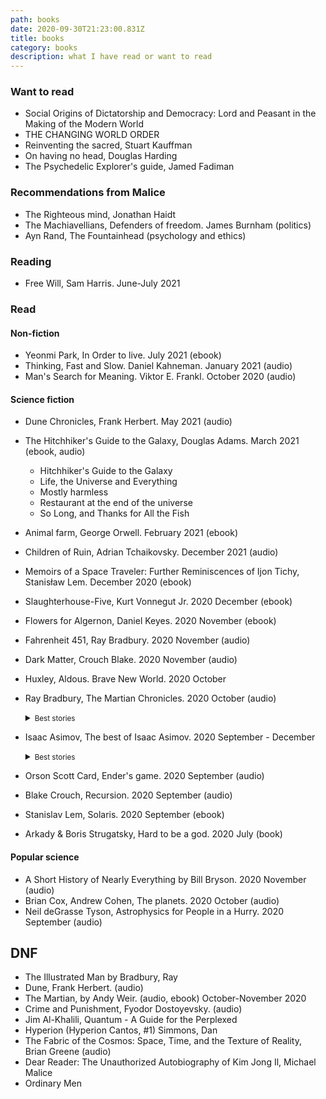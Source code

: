 ```yaml
---
path: books
date: 2020-09-30T21:23:00.831Z
title: books
category: books
description: what I have read or want to read
---
```


### Want to read

- Social Origins of Dictatorship and Democracy: Lord and Peasant in the Making of the Modern World
- THE CHANGING WORLD ORDER
- Reinventing the sacred, Stuart Kauffman
- On having no head, Douglas Harding
- The Psychedelic Explorer's guide, Jamed Fadiman

### Recommendations from Malice

- The Righteous mind, Jonathan Haidt
- The Machiavellians, Defenders of freedom. James Burnham (politics)
- Ayn Rand, The Fountainhead (psychology and ethics)

### Reading

- Free Will, Sam Harris. June-July 2021

### Read

#### Non-fiction

- Yeonmi Park, In Order to live. July 2021 (ebook)
- Thinking, Fast and Slow. Daniel Kahneman. January 2021 (audio)
- Man's Search for Meaning. Viktor E. Frankl. October 2020 (audio)

#### Science fiction

- Dune Chronicles, Frank Herbert. May 2021 (audio)
- The Hitchhiker's Guide to the Galaxy, Douglas Adams. March 2021 (ebook, audio)
  - Hitchhiker's Guide to the Galaxy
  - Life, the Universe and Everything
  - Mostly harmless
  - Restaurant at the end of the universe
  - So Long, and Thanks for All the Fish
- Animal farm, George Orwell. February 2021 (ebook)
- Children of Ruin, Adrian Tchaikovsky. December 2021 (audio)
- Memoirs of a Space Traveler: Further Reminiscences of Ijon Tichy, Stanisław Lem. December 2020 (ebook)
- Slaughterhouse-Five, Kurt Vonnegut Jr. 2020 December (ebook)
- Flowers for Algernon, Daniel Keyes. 2020 November (ebook)
- Fahrenheit 451, Ray Bradbury. 2020 November (audio)
- Dark Matter, Crouch Blake. 2020 November (audio)
- Huxley, Aldous. Brave New World. 2020 October
- Ray Bradbury, The Martian Chronicles. 2020 October (audio)

    <details>
    <summary><small>Best stories</small></summary>
      <small>The Earth Men (The second Expedition), The Third Expedition, Night Meeting, Usher II, The Martian (a martian trapped in people's mind to becomes someone they have lost)</small>
  </details>

- Isaac Asimov, The best of Isaac Asimov. 2020 September - December

  <details>
    <summary><small>Best stories</small></summary>
      <ul>
       <li>The Martian Way</li>
       <li>Nightfall, <small> A fantastic novel, with deep meaning, substance and science, my take on it <a href="/blog/asimov-nightfall/">here</a>.</small>
       </li>
      <li>Marooned of Vesta, <small> Short intriguing story about a crew surviving an asteroid crash into their spaceship, interesting and light read.</small></li>
      <li>The last question</li>
      </ul>
    </details>

- Orson Scott Card, Ender's game. 2020 September (audio)
- Blake Crouch, Recursion. 2020 September (audio)
- Stanislav Lem, Solaris. 2020 September (ebook)
- Arkady & Boris Strugatsky, Hard to be a god. 2020 July (book)

#### Popular science

- A Short History of Nearly Everything by Bill Bryson. 2020 November (audio)
- Brian Cox, Andrew Cohen, The planets. 2020 October (audio)
- Neil deGrasse Tyson, Astrophysics for People in a Hurry. 2020 September (audio)

## DNF

- The Illustrated Man by Bradbury, Ray
- Dune, Frank Herbert. (audio)
- The Martian, by Andy Weir. (audio, ebook) October-November 2020
- Crime and Punishment, Fyodor Dostoyevsky. (audio)
- Jim Al-Khalili, Quantum - A Guide for the Perplexed
- Hyperion (Hyperion Cantos, #1) Simmons, Dan
- The Fabric of the Cosmos: Space, Time, and the Texture of Reality, Brian Greene (audio)
- Dear Reader: The Unauthorized Autobiography of Kim Jong Il, Michael Malice
- Ordinary Men
